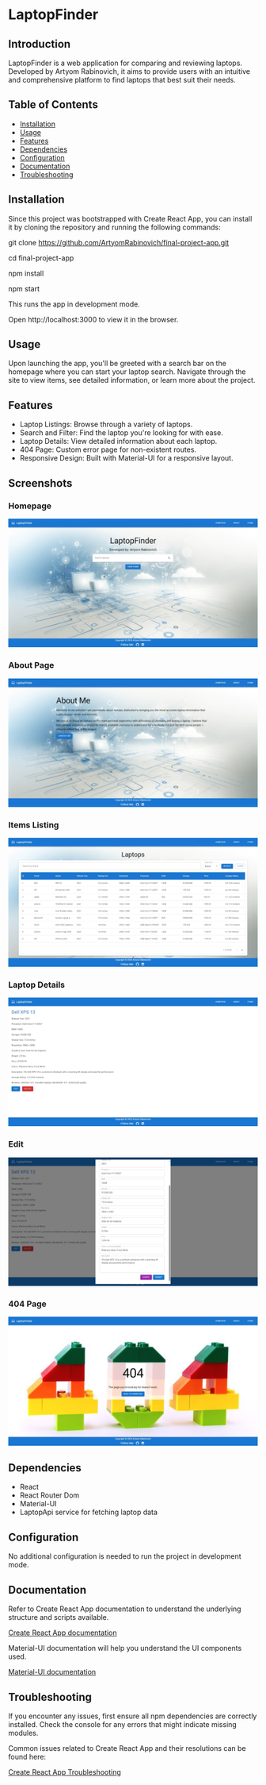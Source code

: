 # LaptopFinder

## Introduction

LaptopFinder is a web application for comparing and reviewing laptops. Developed by Artyom Rabinovich, it aims to provide users with an intuitive and comprehensive platform to find laptops that best suit their needs.

## Table of Contents

- [Installation](#installation)
- [Usage](#usage)
- [Features](#features)
- [Dependencies](#dependencies)
- [Configuration](#configuration)
- [Documentation](#documentation)
- [Troubleshooting](#troubleshooting)

## Installation

Since this project was bootstrapped with Create React App, you can install it by cloning the repository and running the following commands:


git clone https://github.com/ArtyomRabinovich/final-project-app.git

cd final-project-app

npm install

npm start


This runs the app in development mode.

Open http://localhost:3000 to view it in the browser.

## Usage

Upon launching the app, you'll be greeted with a search bar on the homepage where you can start your laptop search. Navigate through the site to view items, see detailed information, or learn more about the project.

## Features

- Laptop Listings: Browse through a variety of laptops.
- Search and Filter: Find the laptop you're looking for with ease.
- Laptop Details: View detailed information about each laptop.
- 404 Page: Custom error page for non-existent routes.
- Responsive Design: Built with Material-UI for a responsive layout.
## Screenshots

### Homepage
![Homepage](public/images/homepage.jpeg)

### About Page
![About Page](public/images/about.jpeg)

### Items Listing
![Items Listing](public/images/items.jpeg)

### Laptop Details
![Laptop Details](public/images/itemdetails.jpeg)
### Edit
![Laptop Details](public/images/edit.jpeg)
### 404 Page
![Laptop Details](public/images/notfound404.jpeg)
## Dependencies

- React
- React Router Dom
- Material-UI
- LaptopApi service for fetching laptop data

## Configuration

No additional configuration is needed to run the project in development mode.

## Documentation

Refer to Create React App documentation to understand the underlying structure and scripts available.

[Create React App documentation](https://create-react-app.dev/docs/getting-started/)


Material-UI documentation will help you understand the UI components used.

[Material-UI documentation](https://mui.com/material-ui/getting-started/)

## Troubleshooting

If you encounter any issues, first ensure all npm dependencies are correctly installed. Check the console for any errors that might indicate missing modules.

Common issues related to Create React App and their resolutions can be found here:

[Create React App Troubleshooting](https://create-react-app.dev/docs/troubleshooting/)
